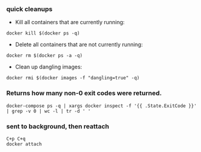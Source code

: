 ### quick cleanups
- Kill all containers that are currently running:
```
docker kill $(docker ps -q)
```
- Delete all containers that are not currently running:
```
docker rm $(docker ps -a -q)
```
- Clean up dangling images:
```
docker rmi $(docker images -f "dangling=true" -q)
```

### Returns how many non-0 exit codes were returned.
```
docker-compose ps -q | xargs docker inspect -f '{{ .State.ExitCode }}' | grep -v 0 | wc -l | tr -d ' '
```

### sent to background, then reattach
```
C+p C+q
docker attach
```
